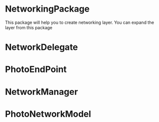 # NetworkingPackage
This package will help you to create networking layer. You can expand the layer from this package

# NetworkDelegate

# PhotoEndPoint

# NetworkManager

# PhotoNetworkModel

